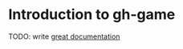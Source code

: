 # Introduction to gh-game

TODO: write [great documentation](http://jacobian.org/writing/what-to-write/)
